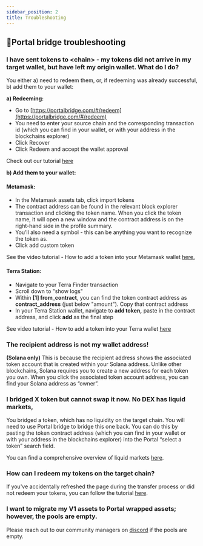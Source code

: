 ```yaml
---
sidebar_position: 2
title: Troubleshooting
---
```


## 🌉Portal bridge troubleshooting

### I have sent tokens to &lt;chain&gt; - my tokens did not arrive in my target wallet, but have left my origin wallet. What do I do?

You either a) need to redeem them, or, if redeeming was already successful, b) add them to your wallet:

**a) Redeeming:**

* Go to [https://portalbridge.com/#/redeem](https://portalbridge.com/#/redeem)
* You need to enter your source chain and the corresponding transaction id (which you can find in your wallet, or with your address in the blockchains explorer)
* Click Recover
* Click Redeem and accept the wallet approval

Check out our tutorial [here](../tutorials/how-to-use-recovery-workflow.md)

**b) Add them to your wallet:**

#### Metamask:

* In the Metamask assets tab, click import tokens&#x20;
* The contract address can be found in the relevant block explorer transaction and clicking the token name. When you click the token name, it will open a new window and the contract address is on the right-hand side in the profile summary.&#x20;
* You’ll also need a symbol - this can be anything you want to recognize the token as.&#x20;
* Click add custom token

See the video tutorial - How to add a token into your Metamask wallet [here.](../video-tutorials/how-to-manually-add-tokens-to-your-wallet.md#metamask)

#### Terra Station:

* Navigate to your Terra Finder transaction
* Scroll down to "show logs"
* Within **\[1] from\_contract**, you can find the token contract address as **contract\_address** (just below "amount"). Copy that contract address
* In your Terra Station wallet, navigate to **add token,** paste in the contract address, and click **add** as the final step


See video tutorial - How to add a token into your Terra wallet [here](../video-tutorials/how-to-manually-add-tokens-to-your-wallet.md#terra-station)

### The recipient address is not my wallet address!

**(Solana only)** This is because the recipient address shows the associated token account that is created within your Solana address. Unlike other blockchains, Solana requires you to create a new address for each token you own. When you click the associated token account address, you can find your Solana address as “owner”.



### I bridged X token but cannot swap it now. No DEX has liquid markets,

You bridged a token, which has no liquidity on the target chain. You will need to use Portal bridge to bridge this one back. You can do this by pasting the token contract address (which you can find in your wallet or with your address in the blockchains explorer) into the Portal “select a token” search field.&#x20;

You can find a comprehensive overview of liquid markets [here](./liquid-markets.mdx).&#x20;

### How can I redeem my tokens on the target chain?

If you've accidentally refreshed the page during the transfer process or did not redeem your tokens, you can follow the tutorial [here](../tutorials/how-to-use-recovery-workflow.md).&#x20;

### I want to migrate my V1 assets to Portal wrapped assets; however, the pools are empty.

Please reach out to our community managers on [discord](https://discord.com/invite/wormholecrypto) if the pools are empty.&#x20;
